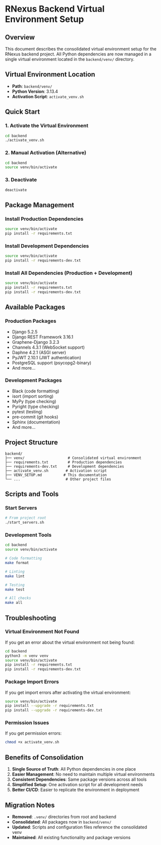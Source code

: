 # RNexus Backend Virtual Environment Setup

## Overview
This document describes the consolidated virtual environment setup for the RNexus backend project. All Python dependencies are now managed in a single virtual environment located in the `backend/venv/` directory.

## Virtual Environment Location
- **Path**: `backend/venv/`
- **Python Version**: 3.13.4
- **Activation Script**: `activate_venv.sh`

## Quick Start

### 1. Activate the Virtual Environment
```bash
cd backend
./activate_venv.sh
```

### 2. Manual Activation (Alternative)
```bash
cd backend
source venv/bin/activate
```

### 3. Deactivate
```bash
deactivate
```

## Package Management

### Install Production Dependencies
```bash
source venv/bin/activate
pip install -r requirements.txt
```

### Install Development Dependencies
```bash
source venv/bin/activate
pip install -r requirements-dev.txt
```

### Install All Dependencies (Production + Development)
```bash
source venv/bin/activate
pip install -r requirements.txt
pip install -r requirements-dev.txt
```

## Available Packages

### Production Packages
- Django 5.2.5
- Django REST Framework 3.16.1
- Graphene-Django 3.2.3
- Channels 4.3.1 (WebSocket support)
- Daphne 4.2.1 (ASGI server)
- PyJWT 2.10.1 (JWT authentication)
- PostgreSQL support (psycopg2-binary)
- And more...

### Development Packages
- Black (code formatting)
- isort (import sorting)
- MyPy (type checking)
- Pyright (type checking)
- pytest (testing)
- pre-commit (git hooks)
- Sphinx (documentation)
- And more...

## Project Structure
```
backend/
├── venv/                    # Consolidated virtual environment
├── requirements.txt         # Production dependencies
├── requirements-dev.txt     # Development dependencies
├── activate_venv.sh        # Activation script
├── VENV_SETUP.md          # This documentation
└── ...                     # Other project files
```

## Scripts and Tools

### Start Servers
```bash
# From project root
./start_servers.sh
```

### Development Tools
```bash
cd backend
source venv/bin/activate

# Code formatting
make format

# Linting
make lint

# Testing
make test

# All checks
make all
```

## Troubleshooting

### Virtual Environment Not Found
If you get an error about the virtual environment not being found:
```bash
cd backend
python3 -m venv venv
source venv/bin/activate
pip install -r requirements.txt
pip install -r requirements-dev.txt
```

### Package Import Errors
If you get import errors after activating the virtual environment:
```bash
source venv/bin/activate
pip install --upgrade -r requirements.txt
pip install --upgrade -r requirements-dev.txt
```

### Permission Issues
If you get permission errors:
```bash
chmod +x activate_venv.sh
```

## Benefits of Consolidation

1. **Single Source of Truth**: All Python dependencies in one place
2. **Easier Management**: No need to maintain multiple virtual environments
3. **Consistent Dependencies**: Same package versions across all tools
4. **Simplified Setup**: One activation script for all development needs
5. **Better CI/CD**: Easier to replicate the environment in deployment

## Migration Notes

- **Removed**: `.venv/` directories from root and backend
- **Consolidated**: All packages now in `backend/venv/`
- **Updated**: Scripts and configuration files reference the consolidated venv
- **Maintained**: All existing functionality and package versions

